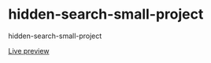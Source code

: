 # hidden-search-small-project
<p>hidden-search-small-project</p>
<a href="https://elhoussnimed.github.io/hidden-search-small-project/">Live preview</a>
